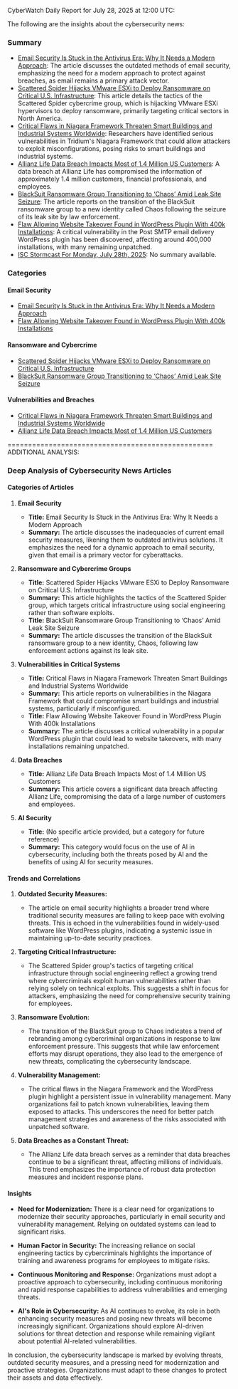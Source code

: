 CyberWatch Daily Report for July 28, 2025 at 12:00 UTC:

The following are the insights about the cybersecurity news:

### Summary
- [Email Security Is Stuck in the Antivirus Era: Why It Needs a Modern Approach](https://thehackernews.com/2025/07/email-security-is-stuck-in-antivirus.html): The article discusses the outdated methods of email security, emphasizing the need for a modern approach to protect against breaches, as email remains a primary attack vector.
- [Scattered Spider Hijacks VMware ESXi to Deploy Ransomware on Critical U.S. Infrastructure](https://thehackernews.com/2025/07/scattered-spider-hijacks-vmware-esxi-to.html): This article details the tactics of the Scattered Spider cybercrime group, which is hijacking VMware ESXi hypervisors to deploy ransomware, primarily targeting critical sectors in North America.
- [Critical Flaws in Niagara Framework Threaten Smart Buildings and Industrial Systems Worldwide](https://thehackernews.com/2025/07/critical-flaws-in-niagara-framework.html): Researchers have identified serious vulnerabilities in Tridium's Niagara Framework that could allow attackers to exploit misconfigurations, posing risks to smart buildings and industrial systems.
- [Allianz Life Data Breach Impacts Most of 1.4 Million US Customers](https://www.securityweek.com/allianz-life-data-breach-impacts-most-of-1-4-million-us-customers/): A data breach at Allianz Life has compromised the information of approximately 1.4 million customers, financial professionals, and employees.
- [BlackSuit Ransomware Group Transitioning to ‘Chaos’ Amid Leak Site Seizure](https://www.securityweek.com/blacksuit-ransomware-group-transitioning-to-chaos-amid-leak-site-seizure/): The article reports on the transition of the BlackSuit ransomware group to a new identity called Chaos following the seizure of its leak site by law enforcement.
- [Flaw Allowing Website Takeover Found in WordPress Plugin With 400k Installations](https://www.securityweek.com/flaw-allowing-website-takeover-found-in-wordpress-plugin-with-400k-installations/): A critical vulnerability in the Post SMTP email delivery WordPress plugin has been discovered, affecting around 400,000 installations, with many remaining unpatched.
- [ISC Stormcast For Monday, July 28th, 2025](https://isc.sans.edu/podcastdetail/9544): No summary available.

### Categories

#### Email Security
- [Email Security Is Stuck in the Antivirus Era: Why It Needs a Modern Approach](https://thehackernews.com/2025/07/email-security-is-stuck-in-antivirus.html)
- [Flaw Allowing Website Takeover Found in WordPress Plugin With 400k Installations](https://www.securityweek.com/flaw-allowing-website-takeover-found-in-wordpress-plugin-with-400k-installations/)

#### Ransomware and Cybercrime
- [Scattered Spider Hijacks VMware ESXi to Deploy Ransomware on Critical U.S. Infrastructure](https://thehackernews.com/2025/07/scattered-spider-hijacks-vmware-esxi-to.html)
- [BlackSuit Ransomware Group Transitioning to ‘Chaos’ Amid Leak Site Seizure](https://www.securityweek.com/blacksuit-ransomware-group-transitioning-to-chaos-amid-leak-site-seizure/)

#### Vulnerabilities and Breaches
- [Critical Flaws in Niagara Framework Threaten Smart Buildings and Industrial Systems Worldwide](https://thehackernews.com/2025/07/critical-flaws-in-niagara-framework.html)
- [Allianz Life Data Breach Impacts Most of 1.4 Million US Customers](https://www.securityweek.com/allianz-life-data-breach-impacts-most-of-1-4-million-us-customers/)

==================================================
ADDITIONAL ANALYSIS:

### Deep Analysis of Cybersecurity News Articles

#### Categories of Articles

1. **Email Security**
   - **Title:** Email Security Is Stuck in the Antivirus Era: Why It Needs a Modern Approach
   - **Summary:** The article discusses the inadequacies of current email security measures, likening them to outdated antivirus solutions. It emphasizes the need for a dynamic approach to email security, given that email is a primary vector for cyberattacks.

2. **Ransomware and Cybercrime Groups**
   - **Title:** Scattered Spider Hijacks VMware ESXi to Deploy Ransomware on Critical U.S. Infrastructure
   - **Summary:** This article highlights the tactics of the Scattered Spider group, which targets critical infrastructure using social engineering rather than software exploits.
   - **Title:** BlackSuit Ransomware Group Transitioning to ‘Chaos’ Amid Leak Site Seizure
   - **Summary:** The article discusses the transition of the BlackSuit ransomware group to a new identity, Chaos, following law enforcement actions against its leak site.

3. **Vulnerabilities in Critical Systems**
   - **Title:** Critical Flaws in Niagara Framework Threaten Smart Buildings and Industrial Systems Worldwide
   - **Summary:** This article reports on vulnerabilities in the Niagara Framework that could compromise smart buildings and industrial systems, particularly if misconfigured.
   - **Title:** Flaw Allowing Website Takeover Found in WordPress Plugin With 400k Installations
   - **Summary:** The article discusses a critical vulnerability in a popular WordPress plugin that could lead to website takeovers, with many installations remaining unpatched.

4. **Data Breaches**
   - **Title:** Allianz Life Data Breach Impacts Most of 1.4 Million US Customers
   - **Summary:** This article covers a significant data breach affecting Allianz Life, compromising the data of a large number of customers and employees.

5. **AI Security**
   - **Title:** (No specific article provided, but a category for future reference)
   - **Summary:** This category would focus on the use of AI in cybersecurity, including both the threats posed by AI and the benefits of using AI for security measures.

#### Trends and Correlations

1. **Outdated Security Measures:**
   - The article on email security highlights a broader trend where traditional security measures are failing to keep pace with evolving threats. This is echoed in the vulnerabilities found in widely-used software like WordPress plugins, indicating a systemic issue in maintaining up-to-date security practices.

2. **Targeting Critical Infrastructure:**
   - The Scattered Spider group's tactics of targeting critical infrastructure through social engineering reflect a growing trend where cybercriminals exploit human vulnerabilities rather than relying solely on technical exploits. This suggests a shift in focus for attackers, emphasizing the need for comprehensive security training for employees.

3. **Ransomware Evolution:**
   - The transition of the BlackSuit group to Chaos indicates a trend of rebranding among cybercriminal organizations in response to law enforcement pressure. This suggests that while law enforcement efforts may disrupt operations, they also lead to the emergence of new threats, complicating the cybersecurity landscape.

4. **Vulnerability Management:**
   - The critical flaws in the Niagara Framework and the WordPress plugin highlight a persistent issue in vulnerability management. Many organizations fail to patch known vulnerabilities, leaving them exposed to attacks. This underscores the need for better patch management strategies and awareness of the risks associated with unpatched software.

5. **Data Breaches as a Constant Threat:**
   - The Allianz Life data breach serves as a reminder that data breaches continue to be a significant threat, affecting millions of individuals. This trend emphasizes the importance of robust data protection measures and incident response plans.

#### Insights

- **Need for Modernization:** There is a clear need for organizations to modernize their security approaches, particularly in email security and vulnerability management. Relying on outdated systems can lead to significant risks.
  
- **Human Factor in Security:** The increasing reliance on social engineering tactics by cybercriminals highlights the importance of training and awareness programs for employees to mitigate risks.

- **Continuous Monitoring and Response:** Organizations must adopt a proactive approach to cybersecurity, including continuous monitoring and rapid response capabilities to address vulnerabilities and emerging threats.

- **AI's Role in Cybersecurity:** As AI continues to evolve, its role in both enhancing security measures and posing new threats will become increasingly significant. Organizations should explore AI-driven solutions for threat detection and response while remaining vigilant about potential AI-related vulnerabilities.

In conclusion, the cybersecurity landscape is marked by evolving threats, outdated security measures, and a pressing need for modernization and proactive strategies. Organizations must adapt to these changes to protect their assets and data effectively.
